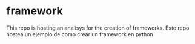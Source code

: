 # framework
This repo is hosting an analisys for the creation of frameworks. Este repo hostea un ejemplo de como crear un framework en python
